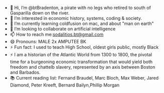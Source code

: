 - 👋 Hi, I’m @btBradenton, a pirate with no legs who retired to south of Gasparilla down on the river.
- 👀 I’m interested in economic history, systems, coding & society.
- 🌱 I’m currently learning coldfusion on mac, and about "man on earth" 
- 💞️ I’m looking to collaborate on artificial intelligence
- 📫 How to reach me:sodalitios.bt@gmail.com 
- 😄 Pronouns: MALE 2x AMPUTEE BK
- ⚡ Fun fact: I used to teach High School, oldest girls public, mostly Black
- ⚡ I am a historian of the Atlantic World from 1300 to 1800, the pivotal time for a burgeoning economic transformation that would yield both freedom and chattelb slavery, represented by an axis between Boston and Barbados. 
- 📚 Current reading list: Fernand Braudel, Marc Bloch, Max Weber, Jared Diamond, Peter Kreeft, Bernard Bailyn,Phillip Morgan


<!---
btBradenton/btBradenton is a ✨ special ✨ repository because its `README.md` (this file) appears on your GitHub profile.
You can click the Preview link to take a look at your changes.
--->
